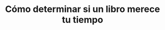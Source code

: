 ---
title: "Cómo determinar si un libro merece tu tiempo"
blog: "diario"
fav: False
published: false
---